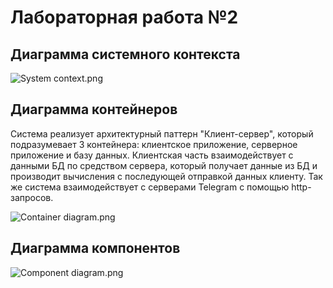 # Лабораторная работа №2

## Диаграмма системного контекста

![System context.png](..%2Fsrc%2FSystem%20context.png)

## Диаграмма контейнеров
Система реализует архитектурный паттерн "Клиент-сервер", который подразумевает 3 контейнера: клиентское приложение, серверное приложение и базу данных. Клиентская часть взаимодействует с данными БД по средством сервера, который получает данные из БД и производит вычисления с последующей отправкой данных клиенту. Так же система взаимодействует с серверами Telegram с помощью http-запросов.

![Container diagram.png](..%2Fsrc%2FContainer%20diagram.png)

## Диаграмма компонентов

![Component diagram.png](..%2Fsrc%2FComponent%20diagram.png)